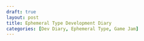 ```yaml
---
draft: true
layout: post
title: Ephemeral Type Development Diary
categories: [Dev Diary, Ephemeral Type, Game Jam]
---
```

